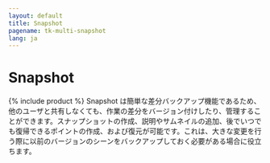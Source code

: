```yaml
---
layout: default
title: Snapshot
pagename: tk-multi-snapshot
lang: ja
---
```


# Snapshot

{% include product %} Snapshot は簡単な差分バックアップ機能であるため、他のユーザと共有しなくても、作業の差分をバージョン付けしたり、管理することができます。スナップショットの作成、説明やサムネイルの追加、後でいつでも復帰できるポイントの作成、および復元が可能です。これは、大きな変更を行う際に以前のバージョンのシーンをバックアップしておく必要がある場合に役立ちます。